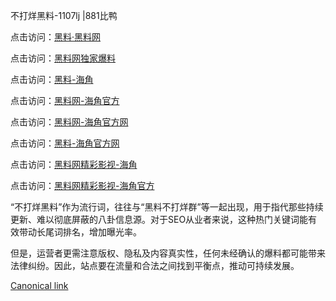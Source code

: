 不打烊黑料-1107lj |881比鸭

点击访问：<a href="https://heiliaolvzlu3.pages.dev">黑料·黑料网</a>

点击访问：<a href="https://heiliaoyvnrda.pages.dev">黑料网独家爆料</a>

点击访问：<a href="https://heiliaokof3cy.pages.dev">黑料-海角</a>

点击访问：<a href="https://heiliaoxrq8i9.pages.dev">黑料网-海角官方</a>

点击访问：<a href="https://heiliao9wsbg3.pages.dev">黑料网-海角官方网</a>

点击访问：<a href="https://heiliaoryrhyu.pages.dev">黑料-海角官方网</a>

点击访问：<a href="https://heiliao3gvg9x.pages.dev">黑料网精彩影视-海角</a>

点击访问：<a href="https://heiliaoxfe5rb.pages.dev">黑料网精彩影视-海角官方</a>

“不打烊黑料”作为流行词，往往与“黑料不打烊群”等一起出现，用于指代那些持续更新、难以彻底屏蔽的八卦信息源。对于SEO从业者来说，这种热门关键词能有效带动长尾词排名，增加曝光率。

但是，运营者更需注意版权、隐私及内容真实性，任何未经确认的爆料都可能带来法律纠纷。因此，站点要在流量和合法之间找到平衡点，推动可持续发展。

[Canonical link](https://github.com/7766ttn/1003 )

